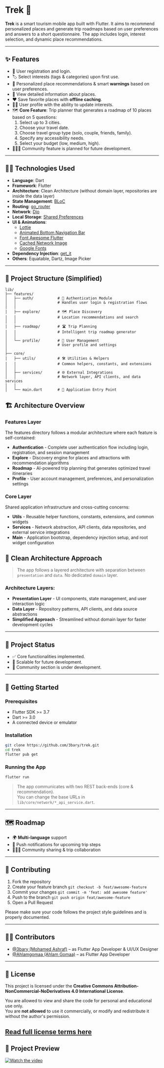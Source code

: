 # Trek 🧭

**Trek** is a smart tourism mobile app built with Flutter. It aims to recommend personalized places and generate trip roadmaps based on user preferences and answers to a short questionnaire. The app includes login, interest selection, and dynamic place recommendations.

---

## ✨ Features

- 🔐 User registration and login.
- 🏷️ Select interests (tags & categories) upon first use.
- 🧠 Personalized place recommendations & smart **warnings** based on user preferences.
- 📄 View detailed information about places.
- ❤️ Save favorite places with **offline caching**.
- 🙍‍♂️ User profile with the ability to update interests.
- 🗺️ **Core Feature**: Trip planner that generates a roadmap of 10 places based on 5 questions:
  1. Select up to 3 cities.
  2. Choose your travel date.
  3. Choose travel group type (solo, couple, friends, family).
  4. Specify any accessibility needs.
  5. Select your budget (low, medium, high).
- 🧑‍🤝‍🧑 Community feature is planned for future development.

---

## 🧑‍💻 Technologies Used

- **Language**: Dart
- **Framework**: Flutter
- **Architecture**: Clean Architecture (without domain layer, repositories are inside the data layer)
- **State Management**: [BLoC](https://bloclibrary.dev/)
- **Routing**: [go_router](https://pub.dev/packages/go_router)
- **Network**: [Dio](https://pub.dev/packages/dio)
- **Local Storage**: [Shared Preferences](https://pub.dev/packages/shared_preferences)
- **UI & Animations**:
  - [Lottie](https://pub.dev/packages/lottie)
  - [Animated Bottom Navigation Bar](https://pub.dev/packages/animated_bottom_navigation_bar)
  - [Font Awesome Flutter](https://pub.dev/packages/font_awesome_flutter)
  - [Cached Network Image](https://pub.dev/packages/cached_network_image)
  - [Google Fonts](https://pub.dev/packages/google_fonts)
- **Dependency Injection**: [get_it](https://pub.dev/packages/get_it)
- **Others**: Equatable, Dartz, Image Picker

---

## 📁 Project Structure (Simplified)

```
lib/
├── features/
│   ├── auth/           # 🔐 Authentication Module
│   │                   # Handles user login & registration flows
│   │
│   ├── explore/        # 🗺️ Place Discovery
│   │                   # Location recommendations and search
│   │
│   ├── roadmap/        # 🛣️ Trip Planning
│   │                   # Intelligent trip roadmap generator
│   │
│   └── profile/        # 👤 User Management
│                       # User profile and settings
│
├── core/
│   ├── utils/          # 🛠️ Utilities & Helpers
│   │                   # Common helpers, constants, and extensions
│   │
│   ├── services/       # 🌐 External Integrations
│   │                   # Network layer, API clients, and data services
│   │
│   └── main.dart       # 🚀 Application Entry Point
```

## 🏗️ Architecture Overview

### **Features Layer**
The features directory follows a modular architecture where each feature is self-contained:

- **Authentication** - Complete user authentication flow including login, registration, and session management
- **Explore** - Discovery engine for places and attractions with recommendation algorithms  
- **Roadmap** - AI-powered trip planning that generates optimized travel itineraries
- **Profile** - User account management, preferences, and personalization settings

### **Core Layer**
Shared application infrastructure and cross-cutting concerns:

- **Utils** - Reusable helper functions, constants, extensions, and common widgets
- **Services** - Network abstraction, API clients, data repositories, and external service integrations
- **Main** - Application bootstrap, dependency injection setup, and root widget configuration
  
## 🧼 Clean Architecture Approach

> The app follows a layered architecture with separation between `presentation` and `data`. No dedicated `domain` layer.

### **Architecture Layers:**

- **Presentation Layer** - UI components, state management, and user interaction logic
- **Data Layer** - Repository patterns, API clients, and data source abstractions
- **Simplified Approach** - Streamlined without domain layer for faster development cycles

---

## 🚧 Project Status

- ✅ Core functionalities implemented.
- 🚀 Scalable for future development.
- 🧱 Community section is under development.

---

## 🚀 Getting Started

### Prerequisites

* Flutter SDK >= 3.7
* Dart >= 3.0
* A connected device or emulator

### Installation

```bash
git clone https://github.com/3bary/trek.git
cd trek
flutter pub get
```

### Running the App

```bash
flutter run
```

> The app communicates with two REST back-ends (core & recommendation).  
> You can change the base URLs in `lib/core/network/*_api_service.dart`.

---

## 🗺️ Roadmap

- 🌍 **Multi-language** support
- 🔔 Push notifications for upcoming trip steps
- 🧑‍🤝‍🧑 Community sharing & trip collaboration

---

## 🤝 Contributing

1. Fork the repository
2. Create your feature branch `git checkout -b feat/awesome-feature`
3. Commit your changes `git commit -m 'feat: add awesome feature'`
4. Push to the branch `git push origin feat/awesome-feature`
5. Open a Pull Request

Please make sure your code follows the project style guidelines and is properly documented.

---

## 👨‍💻 Contributors

- [@3bary (Mohamed Ashraf)](https://github.com/3bary) – as Flutter App Developer & UI/UX Designer  
- [@Ahlamgomaa (Ahlam Gomaa)](https://github.com/Ahlamgomaa) – as Flutter App Developer

---

## 📜 License

This project is licensed under the **Creative Commons Attribution-NonCommercial-NoDerivatives 4.0 International License**.

You are allowed to view and share the code for personal and educational use only.  
You are **not allowed** to use it commercially, or modify and redistribute it without the author's permission.

[Read full license terms here](https://creativecommons.org/licenses/by-nc-nd/4.0/)
---

## 🎥 Project Preview
[![Watch the video](assets/app_logo.png)](https://youtube.com/shorts/y65VX9CWccc?feature=share)
